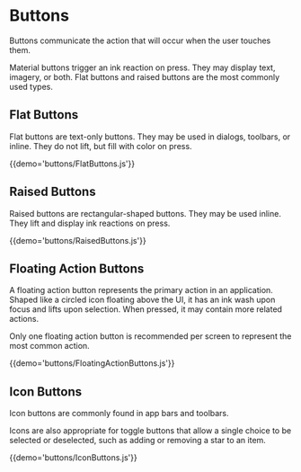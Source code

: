 # Buttons

Buttons communicate the action that will occur when the user touches them.

Material buttons trigger an ink reaction on press. They may display text, imagery, or both. Flat buttons and raised buttons are the most commonly used types.

## Flat Buttons

Flat buttons are text-only buttons. They may be used in dialogs, toolbars, or inline. They do not lift, but fill with color on press.

{{demo='buttons/FlatButtons.js'}}

## Raised Buttons

Raised buttons are rectangular-shaped buttons. They may be used inline. They lift and display ink reactions on press.

{{demo='buttons/RaisedButtons.js'}}

## Floating Action Buttons

A floating action button represents the primary action in an application. Shaped like a circled icon floating above the UI, it has an ink wash upon focus and lifts upon selection. When pressed, it may contain more related actions.

Only one floating action button is recommended per screen to represent the most common action.

{{demo='buttons/FloatingActionButtons.js'}}

## Icon Buttons

Icon buttons are commonly found in app bars and toolbars.

Icons are also appropriate for toggle buttons that allow a single choice to be selected or deselected, such as adding or removing a star to an item.

{{demo='buttons/IconButtons.js'}}
